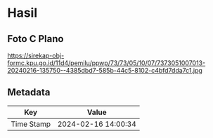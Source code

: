 # Hasil

## Foto C Plano

https://sirekap-obj-formc.kpu.go.id/11d4/pemilu/ppwp/73/73/05/10/07/7373051007013-20240216-135750--4385dbd7-585b-44c5-8102-c4bfd7dda7c1.jpg


## Metadata

| Key        | Value               |
| ---------- | ------------------- |
| Time Stamp | 2024-02-16 14:00:34 |




